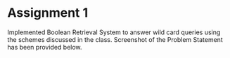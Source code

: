 # Assignment 1
Implemented Boolean Retrieval System to answer wild card queries using the schemes discussed in the class. Screenshot of the Problem Statement has been provided below.

